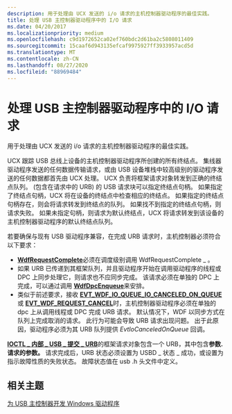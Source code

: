 ```yaml
---
description: 用于处理由 UCX 发送的 i/o 请求的主机控制器驱动程序的最佳实践。
title: 处理 USB 主控制器驱动程序中的 I/O 请求
ms.date: 04/20/2017
ms.localizationpriority: medium
ms.openlocfilehash: c9d1972652ca02ef760bdc2d61ba2c5808011409
ms.sourcegitcommit: 15caaf6d943135efcaf9975927ff3933957acd5d
ms.translationtype: MT
ms.contentlocale: zh-CN
ms.lasthandoff: 08/27/2020
ms.locfileid: "88969484"
---
```

# <a name="handle-io-requests-in-a-usb-host-controller-driver"></a>处理 USB 主控制器驱动程序中的 I/O 请求


用于处理由 UCX 发送的 i/o 请求的主机控制器驱动程序的最佳实践。

UCX 跟踪 USB 总线上设备的主机控制器驱动程序所创建的所有终结点。 集线器驱动程序发送的任何数据传输请求，或由 USB 设备堆栈中较高级别的驱动程序发送的任何数据都首先由 UCX 处理。 UCX 负责将框架请求对象转发到正确的终结点队列。  (包含在请求中的 URB) 的 USB 请求块可以指定终结点句柄。 如果指定了终结点句柄，UCX 将在设备的终结点中检查相应的终结点。 如果指定的终结点句柄存在，则会将请求转发到终结点的队列。 如果找不到指定的终结点句柄，则请求失败。 如果未指定句柄，则请求为默认终结点，UCX 将请求转发到该设备的主机控制器驱动程序的默认终结点队列。

若要确保与现有 USB 驱动程序兼容，在完成 URB 请求时，主机控制器必须符合以下要求：

-  [**WdfRequestComplete**](https://docs.microsoft.com/windows-hardware/drivers/ddi/wdfrequest/nf-wdfrequest-wdfrequestcomplete)必须在调度级别调用 WdfRequestComplete \_ 。
-   如果 URB 已传递到其框架队列，并且驱动程序开始在调用驱动程序的线程或 DPC 上同步处理它，则请求也不应同步完成。 该请求必须在单独的 DPC 上完成，可以通过调用 [**WdfDpcEnqueue**](https://docs.microsoft.com/windows-hardware/drivers/ddi/wdfdpc/nf-wdfdpc-wdfdpcenqueue)来安排。
-   类似于前述要求，接收 [**EVT_WDF_IO_QUEUE_IO_CANCELED_ON_QUEUE**](https://docs.microsoft.com/windows-hardware/drivers/ddi/wdfio/nc-wdfio-evt_wdf_io_queue_io_canceled_on_queue) 或 [**EVT_WDF_REQUEST_CANCEL**](https://docs.microsoft.com/windows-hardware/drivers/ddi/wdfrequest/nc-wdfrequest-evt_wdf_request_cancel)时，主机控制器驱动程序必须在单独的 dpc 上从调用线程或 DPC 完成 URB 请求。 默认情况下，WDF 以同步方式在队列上完成取消的请求。 此行为可能会导致 URB 请求出现问题。 出于此原因，驱动程序必须为其 URB 队列提供 *EvtIoCanceledOnQueue* 回调。

[**IOCTL \_ 内部 \_ USB \_ 提交 \_ URB**](https://docs.microsoft.com/windows-hardware/drivers/ddi/usbioctl/ni-usbioctl-ioctl_internal_usb_submit_urb)的框架请求对象包含一个 URB，其中包含**参数. 请求的参数。** 请求完成后，URB 状态必须设置为 USBD \_ 状态 \_ 成功，或设置为指示故障性质的失败状态。 故障状态值在 usb .h 头文件中定义。

## <a name="related-topics"></a>相关主题
[为 USB 主控制器开发 Windows 驱动程序](developing-windows-drivers-for-usb-host-controllers.md)  




